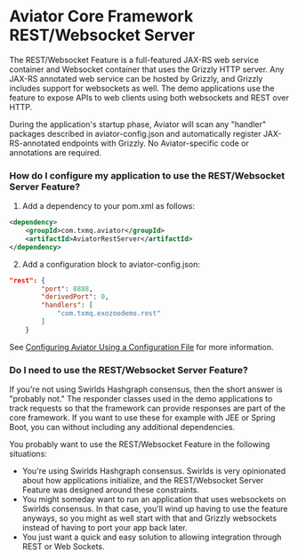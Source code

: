 Aviator Core Framework REST/Websocket Server
============================================

The REST/Websocket Feature is a full-featured JAX-RS web service container and Websocket container that uses the Grizzly HTTP server.
Any JAX-RS annotated web service can be hosted by Grizzly, and Grizzly includes support for websockets as well.  The demo applications
use the feature to expose APIs to web clients using both websockets and REST over HTTP.

During the application's startup phase, Aviator will scan any "handler" packages described in aviator-config.json and automatically 
register JAX-RS-annotated endpoints with Grizzly.  No Aviator-specific code or annotations are required.

### How do I configure my application to use the REST/Websocket Server Feature?

1.  Add a dependency to your pom.xml as follows:
```xml
<dependency>
    <groupId>com.txmq.aviator</groupId>
    <artifactId>AviatorRestServer</artifactId>
</dependency>
```
2.  Add a configuration block to aviator-config.json:
```json
"rest": {
        "port": 8888,
        "derivedPort": 0,
        "handlers": [
			"com.txmq.exozoodemo.rest"
        ]
    }
```

See [Configuring Aviator Using a Configuration File](JSONConfig.md) for more information.

### Do I need to use the REST/Websocket Server Feature?

If you're not using Swirlds Hashgraph consensus, then the short answer is "probably not."  The responder classes used in the demo 
applications to track requests so that the framework can provide responses are part of the core framework.  If you want to use these
for example with JEE or Spring Boot, you can without including any additional dependencies.

You probably want to use the REST/Websocket Feature in the following situations:
* You're using Swirlds Hashgraph consensus.  Swirlds is very opinionated about how applications initialize,
and the REST/Websocket Server Feature was designed around these constraints.  
* You might someday want to run an application that uses websockets on Swirlds consensus.  In that case, you'll wind up having to use 
the feature anyways, so you might as well start with that and Grizzly websockets instead of having to port your app back later.
* You just want a quick and easy solution to allowing integration through REST or Web Sockets.



